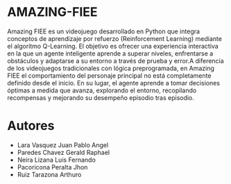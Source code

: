 # AMAZING-FIEE 
Amazing FIEE es un videojuego desarrollado en Python que integra conceptos de aprendizaje por refuerzo (Reinforcement Learning) mediante el algoritmo Q-Learning. El objetivo es ofrecer una experiencia interactiva en la que un agente inteligente aprende a superar niveles, enfrentarse a obstáculos y adaptarse a su entorno a través de prueba y error.A diferencia de los videojuegos tradicionales con lógica preprogramada, en Amazing FIEE el comportamiento del personaje principal no está completamente definido desde el inicio. En su lugar, el agente aprende a tomar decisiones óptimas a medida que avanza, explorando el entorno, recopilando recompensas y mejorando su desempeño episodio tras episodio. 
# Autores 
- Lara Vasquez Juan Pablo Angel
- Paredes Chavez Gerald Raphael
- Neira Lizana Luis Fernando
- Pacoricona Peralta Jhon 
- Ruiz Tarazona Arthuro
